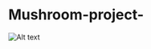 # Mushroom-project-

![Alt text](http://7-themes.com/6875003-mushroom-wallpaper.htmlraw=true "Title")
